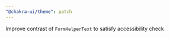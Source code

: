 ```yaml
---
"@chakra-ui/theme": patch
---
```


Improve contrast of `FormHelperText` to satisfy accessibility check
